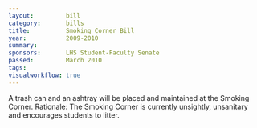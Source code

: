 ```yaml
---  
layout:         bill
category:       bills
title:          Smoking Corner Bill
year:           2009-2010
summary:        
sponsors:       LHS Student-Faculty Senate
passed:         March 2010
tags:           
visualworkflow: true
---
```


A trash can and an ashtray will be placed and maintained at the Smoking Corner. 
Rationale: 
The Smoking Corner is currently unsightly, unsanitary and encourages students to litter. 